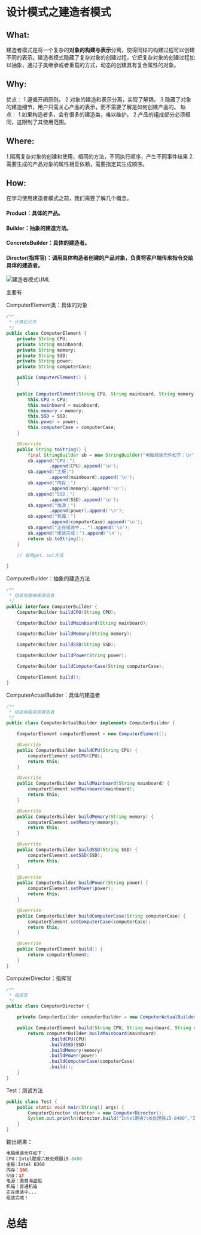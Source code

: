 # 设计模式之建造者模式

## What:
建造者模式是将一个复杂的**对象的构建与表示**分离，使得同样的构建过程可以创建不同的表示。建造者模式隐藏了复杂对象的创建过程，它把复杂对象的创建过程加以抽象，通过子类继承或者重载的方式，动态的创建具有复合属性的对象。

## Why:
优点：
1.遵循开闭原则。
2.对象的建造和表示分离，实现了解耦。
3.隐藏了对象的建造细节，用户只需关心产品的表示，而不需要了解是如何创建产品的。
缺点：
1.如果构造者多，会有很多的建造类，难以维护。
2.产品的组成部分必须相同，这限制了其使用范围。
## Where:
1.隔离复杂对象的创建和使用，相同的方法，不同执行顺序，产生不同事件结果
2.需要生成的产品对象的属性相互依赖，需要指定其生成顺序。

## How:

在学习使用建造者模式之前，我们需要了解几个概念。

#### Product：具体的产品。
#### Builder：抽象的建造方法。
#### ConcreteBuilder：具体的建造者。
#### Director(指挥官)：调用具体构造者创建的产品对象，负责将客户端传来指令交给具体的建造者。

![建造者模式UML](https://raw.githubusercontent.com/MuggleLee/PicGo/master/%E8%AE%BE%E8%AE%A1%E6%A8%A1%E5%BC%8F/%E5%BB%BA%E9%80%A0%E8%80%85%E6%A8%A1%E5%BC%8F/Pattern-Builder.png)

主要有


ComputerElement类：具体的对象
```java
/**
 * 计算机元件
 */
public class ComputerElement {
    private String CPU;
    private String mainboard;
    private String memory;
    private String SSD;
    private String power;
    private String computerCase;

    public ComputerElement() {
    }

    public ComputerElement(String CPU, String mainboard, String memory, String SSD, String power, String computerCase) {
        this.CPU = CPU;
        this.mainboard = mainboard;
        this.memory = memory;
        this.SSD = SSD;
        this.power = power;
        this.computerCase = computerCase;
    }

    @Override
    public String toString() {
        final StringBuilder sb = new StringBuilder("电脑组装元件如下：\n");
        sb.append("CPU：")
                .append(CPU).append('\n');
        sb.append("主板:")
                .append(mainboard).append('\n');
        sb.append("内存：")
                .append(memory).append('\n');
        sb.append("SSD：")
                .append(SSD).append('\n');
        sb.append("电源：")
                .append(power).append('\n');
        sb.append("机箱：")
                .append(computerCase).append('\n');
        sb.append("正在组装中...").append('\n');
        sb.append("组装完成！").append('\n');
        return sb.toString();
    }

    // 省略get、set方法
    
}
```
ComputerBuilder：抽象的建造方法
```java
/**
 * 组装电脑抽象建造者
 */
public interface ComputerBuilder {
    ComputerBuilder buildCPU(String CPU);

    ComputerBuilder buildMainboard(String mainboard);

    ComputerBuilder buildMemory(String memory);

    ComputerBuilder buildSSD(String SSD);

    ComputerBuilder buildPower(String power);

    ComputerBuilder buildComputerCase(String computerCase);

    ComputerElement build();
}
```
ComputerActualBuilder：具体的建造者
```java
/**
 * 组装电脑具体建造者
 */
public class ComputerActualBuilder implements ComputerBuilder {

    ComputerElement computerElement = new ComputerElement();

    @Override
    public ComputerBuilder buildCPU(String CPU) {
        computerElement.setCPU(CPU);
        return this;
    }

    @Override
    public ComputerBuilder buildMainboard(String mainboard) {
        computerElement.setMainboard(mainboard);
        return this;
    }

    @Override
    public ComputerBuilder buildMemory(String memory) {
        computerElement.setMemory(memory);
        return this;
    }

    @Override
    public ComputerBuilder buildSSD(String SSD) {
        computerElement.setSSD(SSD);
        return this;
    }

    @Override
    public ComputerBuilder buildPower(String power) {
        computerElement.setPower(power);
        return this;
    }

    @Override
    public ComputerBuilder buildComputerCase(String computerCase) {
        computerElement.setComputerCase(computerCase);
        return this;
    }

    @Override
    public ComputerElement build() {
        return computerElement;
    }
}
```
ComputerDirector：指挥官
```java
/**
 * 指挥官
 */
public class ComputerDirector {

    private ComputerBuilder computerBuilder = new ComputerActualBuilder();

    public ComputerElement build(String CPU, String mainboard, String memory, String SSD, String power, String computerCase) {
        return computerBuilder.buildMainboard(mainboard)
                .buildCPU(CPU)
                .buildSSD(SSD)
                .buildMemory(memory)
                .buildPower(power)
                .buildComputerCase(computerCase)
                .build();
    }
}
```
Test：测试方法
```java
public class Test {
    public static void main(String[] args) {
        ComputerDirector director = new ComputerDirector();
        System.out.println(director.build("Intel酷睿六核处理器i5-8400","Intel B360","16G","1T","美商海盗船","机箱"));
    }
}
```
输出结果：
```java
电脑组装元件如下：
CPU：Intel酷睿六核处理器i5-8400
主板:Intel B360
内存：16G
SSD：1T
电源：美商海盗船
机箱：普通机箱
正在组装中...
组装完成！
```



# 总结